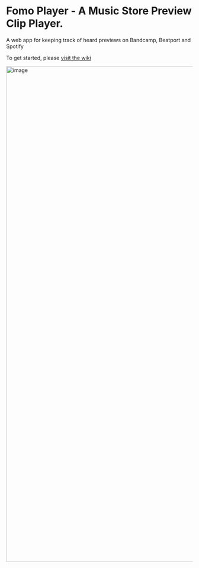 # Fomo Player - A Music Store Preview Clip Player.

A web app for keeping track of heard previews on Bandcamp, Beatport and Spotify

To get started, please [visit the wiki](https://github.com/gadgetmies/fomoplayer/wiki/Getting-started)

<img width="1335" alt="image" src="https://user-images.githubusercontent.com/71213783/174458641-615b9018-a9f5-4f09-8e0c-65339e6d35d1.png">
